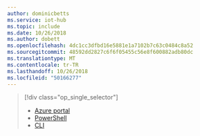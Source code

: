 ```yaml
---
author: dominicbetts
ms.service: iot-hub
ms.topic: include
ms.date: 10/26/2018
ms.author: dobett
ms.openlocfilehash: 4dc1cc3dfbd16e5881e1a7102b7c63c0484c8a52
ms.sourcegitcommit: 48592dd2827c6f6f05455c56e8f600882adb80dc
ms.translationtype: MT
ms.contentlocale: tr-TR
ms.lasthandoff: 10/26/2018
ms.locfileid: "50166277"
---
```

> [!div class="op_single_selector"]
> * [Azure portal](../articles/iot-hub/iot-hub-configure-file-upload.md)
> * [PowerShell](../articles/iot-hub/iot-hub-configure-file-upload-powershell.md)
> * [CLI](../articles/iot-hub/iot-hub-configure-file-upload-cli.md)

